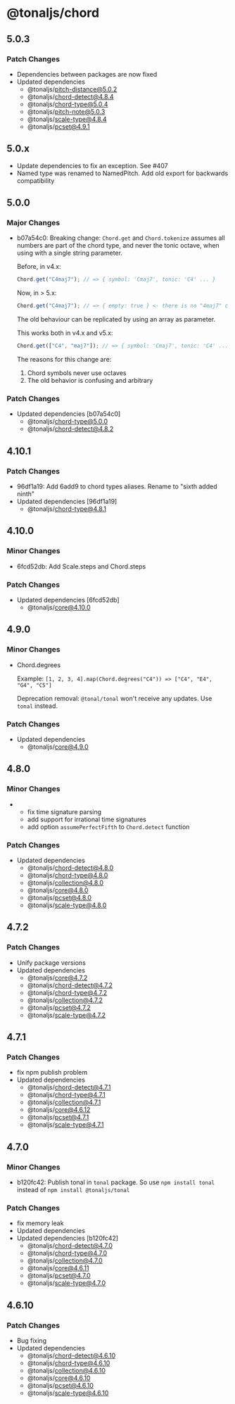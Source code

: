 # @tonaljs/chord

## 5.0.3

### Patch Changes

- Dependencies between packages are now fixed
- Updated dependencies
  - @tonaljs/pitch-distance@5.0.2
  - @tonaljs/chord-detect@4.8.4
  - @tonaljs/chord-type@5.0.4
  - @tonaljs/pitch-note@5.0.3
  - @tonaljs/scale-type@4.8.4
  - @tonaljs/pcset@4.9.1

## 5.0.x

- Update dependencies to fix an exception. See #407
- Named type was renamed to NamedPitch. Add old export for backwards compatibility

## 5.0.0

### Major Changes

- b07a54c0: Breaking change: `Chord.get` and `Chord.tokenize` assumes all numbers are part of the chord type, and never the tonic octave, when using with a single string parameter.

  Before, in v4.x:

  ```js
  Chord.get("C4maj7"); // => { symbol: 'Cmaj7', tonic: 'C4' ... }
  ```

  Now, in > 5.x:

  ```js
  Chord.get("C4maj7"); // => { empty: true } <- there is no "4maj7" chord type, so no chord is returned
  ```

  The old behaviour can be replicated by using an array as parameter.

  This works both in v4.x and v5.x:

  ```js
  Chord.get(["C4", "maj7"]); // => { symbol: 'Cmaj7', tonic: 'C4' ... }
  ```

  The reasons for this change are:

  1. Chord symbols never use octaves
  2. The old behavior is confusing and arbitrary

### Patch Changes

- Updated dependencies [b07a54c0]
  - @tonaljs/chord-type@5.0.0
  - @tonaljs/chord-detect@4.8.2

## 4.10.1

### Patch Changes

- 96df1a19: Add 6add9 to chord types aliases. Rename to "sixth added ninth"
- Updated dependencies [96df1a19]
  - @tonaljs/chord-type@4.8.1

## 4.10.0

### Minor Changes

- 6fcd52db: Add Scale.steps and Chord.steps

### Patch Changes

- Updated dependencies [6fcd52db]
  - @tonaljs/core@4.10.0

## 4.9.0

### Minor Changes

- Chord.degrees

  Example: `[1, 2, 3, 4].map(Chord.degrees("C4")) => ["C4", "E4", "G4", "C5"]`

  Deprecation removal: `@tonal/tonal` won't receive any updates. Use `tonal` instead.

### Patch Changes

- Updated dependencies
  - @tonaljs/core@4.9.0

## 4.8.0

### Minor Changes

- - fix time signature parsing
  - add support for irrational time signatures
  - add option `assumePerfectFifth` to `Chord.detect` function

### Patch Changes

- Updated dependencies
  - @tonaljs/chord-detect@4.8.0
  - @tonaljs/chord-type@4.8.0
  - @tonaljs/collection@4.8.0
  - @tonaljs/core@4.8.0
  - @tonaljs/pcset@4.8.0
  - @tonaljs/scale-type@4.8.0

## 4.7.2

### Patch Changes

- Unify package versions
- Updated dependencies
  - @tonaljs/core@4.7.2
  - @tonaljs/chord-detect@4.7.2
  - @tonaljs/chord-type@4.7.2
  - @tonaljs/collection@4.7.2
  - @tonaljs/pcset@4.7.2
  - @tonaljs/scale-type@4.7.2

## 4.7.1

### Patch Changes

- fix npm publish problem
- Updated dependencies
  - @tonaljs/chord-detect@4.7.1
  - @tonaljs/chord-type@4.7.1
  - @tonaljs/collection@4.7.1
  - @tonaljs/core@4.6.12
  - @tonaljs/pcset@4.7.1
  - @tonaljs/scale-type@4.7.1

## 4.7.0

### Minor Changes

- b120fc42: Publish tonal in `tonal` package. So use `npm install tonal` instead of `npm install @tonaljs/tonal`

### Patch Changes

- fix memory leak
- Updated dependencies
- Updated dependencies [b120fc42]
  - @tonaljs/chord-detect@4.7.0
  - @tonaljs/chord-type@4.7.0
  - @tonaljs/collection@4.7.0
  - @tonaljs/core@4.6.11
  - @tonaljs/pcset@4.7.0
  - @tonaljs/scale-type@4.7.0

## 4.6.10

### Patch Changes

- Bug fixing
- Updated dependencies
  - @tonaljs/chord-detect@4.6.10
  - @tonaljs/chord-type@4.6.10
  - @tonaljs/collection@4.6.10
  - @tonaljs/core@4.6.10
  - @tonaljs/pcset@4.6.10
  - @tonaljs/scale-type@4.6.10
